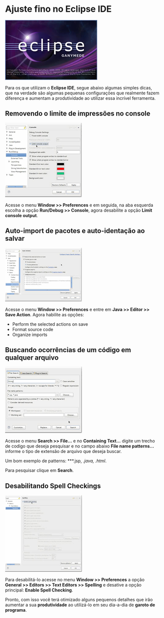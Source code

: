 # Ajuste fino no Eclipse IDE

![Ajuste fino no Eclipse](../images/eclipse-logo.jpg "Ajuste fino no Eclipse")

Para os que utilizam o **Eclipse IDE**, segue abaixo algumas simples dicas, que na verdade são algumas pequenas configurações que realmente fazem diferença e aumentam a produtividade ao utilizar essa incrível ferramenta.

## Removendo o limite de impressões no console

[![Removendo o limite de impressões no console](../images/eclipse-limite-de-console-small.jpg "Removendo o limite de impressões no console")](../images/eclipse-limite-de-console.jpg "Removendo o limite de impressões no console") 

Acesse o menu **Window >> Preferences** e em seguida, na aba esquerda escolha a opção **Run/Debug >> Console**, agora desabilite a opção **Limit console output**.

## Auto-import de pacotes e auto-identação ao salvar

[![Auto-import de pacotes e auto-identação ao salvar](../images/eclipse-auto-import-auto-indent-save-small.jpg "Auto-import de pacotes e auto-identação ao salvar")](../images/eclipse-auto-import-auto-indent-save.jpg "Auto-import de pacotes e auto-identação ao salvar") 

Acesse o menu **Window >> Preferences** e entre em **Java >> Editor >> Save Action**. Agora habilite as opções:

*   Perform the selected actions on save
*   Format source code
*   Organize imports

## Buscando ocorrências de um código em qualquer arquivo

[![Buscando ocorrências de um código em qualquer arquivo](../images/eclipse-search-small.jpg "Buscando ocorrências de um código em qualquer arquivo")](../images/eclipse-search.jpg "Buscando ocorrências de um código em qualquer arquivo") 

Acesse o menu **Search >> File...** e no **Containing Text...** digite um trecho de codigo que deseja pesquisar e no campo abaixo **File name patterns...** informe o tipo de extensão de arquivo que deseja buscar.

Um bom exemplo de patterns: ***.jsp, *.java, *.html**.

Para pesquisar clique em **Search**.

## Desabilitando Spell Checkings

[![Desabilitando Spell Checkings](../images/eclipse-spellchecking-small.jpg "Desabilitando Spell Checkings")](../images/eclipse-spellchecking.jpg "Desabilitando Spell Checkings") 

Para desabilitá-lo acesse no menu **Window >> Preferences** a opção **General >> Editors >> Text Editors >> Spelling** e desative a opção principal: **Enable Spell Checking**.

Pronto, com isso você terá otimizado alguns pequenos detalhes que irão aumentar a sua **produtividade** ao utilizá-lo em seu dia-a-dia de **garoto de programa**.